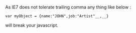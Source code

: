 As IE7 does not tolerate trailing comma any thing like below :

`var myObject = {name:"JOHN",job:"Artist"__,__}`

will break your javascript.

